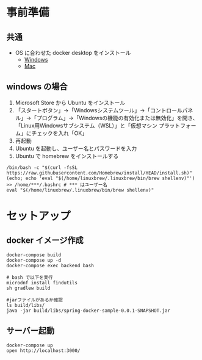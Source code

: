 # 事前準備
## 共通
- OS に合わせた docker desktop をインストール
  - [Windows](https://docs.docker.com/desktop/install/windows-install/)
  - [Mac](https://docs.docker.com/desktop/install/mac-install/)
## windows の場合
1. Microsoft Store から Ubuntu をインストール
2. 「スタートボタン」→「Windowsシステムツール」→「コントロールパネル」→「プログラム」→「Windowsの機能の有効化または無効化」を開き、「Linux用Windowsサブシステム（WSL）」と「仮想マシン プラットフォーム」にチェックを入れ「OK」
3. 再起動
4. Ubuntu を起動し、ユーザー名とパスワードを入力
5. Ubuntu で homebrew をインストールする
```
/bin/bash -c "$(curl -fsSL https://raw.githubusercontent.com/Homebrew/install/HEAD/install.sh)"
(echo; echo 'eval "$(/home/linuxbrew/.linuxbrew/bin/brew shellenv)"') >> /home/***/.bashrc # *** はユーザー名
eval "$(/home/linuxbrew/.linuxbrew/bin/brew shellenv)"
```

# セットアップ

## docker イメージ作成
```
docker-compose build
docker-compose up -d
docker-compose exec backend bash 

# bash で以下を実行
microdnf install findutils
sh gradlew build

#jarファイルがあるか確認
ls build/libs/
java -jar build/libs/spring-docker-sample-0.0.1-SNAPSHOT.jar
```

## サーバー起動
```
docker-compose up
open http://localhost:3000/
```
